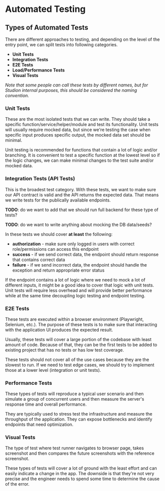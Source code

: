 # Automated Testing

## Types of Automated Tests

There are different approaches to testing, and depending on the level of the
entry point, we can split tests into following categories.

- **Unit Tests**
- **Integration Tests**
- **E2E Tests**
- **Load/Performance Tests**
- **Visual Tests**

*Note that some people can call these tests by different names, but for Studion
internal purposes, this should be considered the naming convention.*

### Unit Tests

These are the most isolated tests that we can write. They should take a specific
function/service/helper/module and test its functionality. Unit tests will
usually require mocked data, but since we're testing the case when specific
input produces specific output, the mocked data set should be minimal.

Unit testing is recommended for functions that contain a lot of logic and/or branching.
It is convenient to test a specific function at the lowest level so if the logic
changes, we can make minimal changes to the test suite and/or mocked data.


### Integration Tests (API Tests)

This is the broadest test category. With these tests, we want to make sure our
API contract is valid and the API returns the expected data. That means we write
tests for the publically available endpoints.

**TODO**: do we want to add that we should run full backend for these type of tests?

**TODO**: do we want to write anything about mocking the DB data/seeds?

In these tests we should cover **at least** the following:
- **authorization** - make sure only logged in users with correct role/permissions
can access this endpoint
- **success** - if we send correct data, the endpoint should return response that
contains correct data
- **failure** - if we send incorrect data, the endpoint should handle the exception
and return appropriate error status

If the endpoint contains a lot of logic where we need to mock a lot of different
inputs, it might be a good idea to cover that logic with unit tests. Unit tests
will require less overhead and will provide better performance while at the same
time decoupling logic testing and endpoint testing.

### E2E Tests

These tests are executed within a browser environment (Playwright, Selenium, etc.).
The purpose of these tests is to make sure that interacting with the application UI
produces the expected result.

Usually, these tests will cover a large portion of the codebase with least
amount of code.
Because of that, they can be the first tests to be added to existing project that
has no tests or has low test coverage.

These tests should not cover all of the use cases because they are the slowest to
run. If we need to test edge cases, we should try to implement those at a lower
level (integration or unit tests).

### Performance Tests

These types of tests will reproduce a typical user scenario and then simulate a
group of concurrent users and then measure the server's response time and overall
performance.

They are typically used to stress test the infrastructure and measure the throughput
of the application. They can expose bottlenecks and identify endpoints that need
optimization.


### Visual Tests

The type of test where test runner navigates to browser page, takes screenshot
and then compares the future screenshots with the reference screenshot.

These types of tests will cover a lot of ground with the least effort and can
easily indicate a change in the app. The downside is that they're not very precise
and the engineer needs to spend some time to determine the cause of the error.
